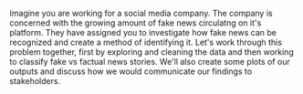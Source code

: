 Imagine you are working for a social media company. The company is concerned with the growing amount of fake news circulatng on it's platform. They have assigned you to investigate how fake news can be recognized and create a method of identifying it. Let's work through this problem together, first by exploring and cleaning the data and then working to classify fake vs factual news stories. We'll also create some plots of our outputs and discuss how we would communicate our findings to stakeholders.
